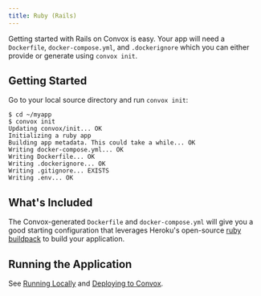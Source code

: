 ```yaml
---
title: Ruby (Rails)
---
```


Getting started with Rails on Convox is easy. Your app will need a `Dockerfile`, `docker-compose.yml`, and `.dockerignore` which you can either provide or generate using `convox init`.

## Getting Started

Go to your local source directory and run `convox init`:

    $ cd ~/myapp
    $ convox init
    Updating convox/init... OK
    Initializing a ruby app
    Building app metadata. This could take a while... OK
    Writing docker-compose.yml... OK
    Writing Dockerfile... OK
    Writing .dockerignore... OK
    Writing .gitignore... EXISTS
    Writing .env... OK

## What's Included

The Convox-generated `Dockerfile` and `docker-compose.yml` will give you a good starting configuration that leverages Heroku's open-source [ruby buildpack](https://github.com/heroku/heroku-buildpack-ruby) to build your application.

## Running the Application

See [Running Locally](/docs/running-locally) and [Deploying to Convox](/docs/deploying-to-convox).


